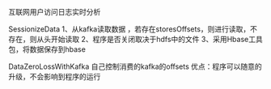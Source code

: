 互联网用户访问日志实时分析

SessionizeData 
1、从kafka读取数据 ，若存在storesOffsets，则进行读取，不存在，则从头开始读取
2、程序是否关闭取决于hdfs中的文件
3、采用Hbase工具包，将数据保存到hbase


DataZeroLossWithKafka 
    自己控制消费的kafka的offsets
    优点：程序可以随意的升级，不会影响到程序的运行
 